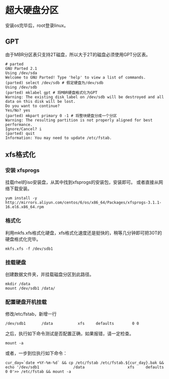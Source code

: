 # 超大硬盘分区

安装os完毕后，root登录linux。

## GPT
由于MBR分区表只支持2T磁盘，所以大于2T的磁盘必须使用GPT分区表。

```
# parted
GNU Parted 2.1
Using /dev/sda
Welcome to GNU Parted! Type 'help' to view a list of commands.
(parted) select /dev/sdb # 假定硬盘为/dev/sdb
Using /dev/sdb
(parted) mklabel gpt # 将MBR硬盘格式化为GPT
Warning: The existing disk label on /dev/sdb will be destroyed and all data on this disk will be lost.
Do you want to continue?
Yes/No? yes                                                               
(parted) mkpart primary 0 -1 # 将整块硬盘分成一个分区                                          
Warning: The resulting partition is not properly aligned for best performance.
Ignore/Cancel? i                                                          
(parted) quit                                                             
Information: You may need to update /etc/fstab.
```

## xfs格式化
### 安装 xfsprogs
挂载rhel的iso安装盘，从其中找到xfsprogs的安装包，安装即可。
或者直接从网络下载安装。

```shell
yum install -y http://mirrors.aliyun.com/centos/6/os/x86_64/Packages/xfsprogs-3.1.1-16.el6.x86_64.rpm
```

### 格式化
利用mkfs.xfs格式化硬盘，xfs格式化速度还是挺快的，稍等几分钟即可把30T的硬盘格式化完毕。

```shell
mkfs.xfs -f /dev/sdb1
```

### 挂载硬盘
创建数据文件夹，并挂载磁盘分区到此路径。

```shell
mkdir /data
mount /dev/sdb1 /data/
```

### 配置硬盘开机挂载
修改/etc/fstab，新增一行

```
/dev/sdb1       /data           xfs     defaults        0 0
```
之后，执行如下命令测试是否配置正确，如果报错，请一定检查。

```shel
mount -a
```
或者，一步到位执行如下命令：

```shell
cur_day=`date +%Y-%m-%d` && cp /etc/fstab /etc/fstab.${cur_day}.bak && echo '/dev/sdb1               /data                   xfs     defaults        0 0'>> /etc/fstab && mount -a
```

